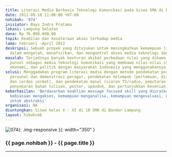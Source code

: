 ```yaml
---
title: Literasi Media Berbasis Teknologi Komunikasi pada Siswa SMA di Bandar Lampung
date: 2011-09-16 11:08:00 +07:00
nohibah: '074'
inisiator: Bayu Indra Pratama
lokasi: Lampung Selatan
dana: Rp 76.000.000,00
topik: Keadilan dan keseteraan akses terhadap media
lama: Februari -April 2012
deskripsi: Sebuah proyek yang ditujukan untuk meningkatkan kemampuan literacy individu
  dalam mengolah, menafsirkan, dan mengontrol akses media teknologi dan informasi
masalah: Terjadinya banyak benturan akibat perbedaan nilai yang dibawa oleh penggunaan
  ponsel sebagai media teknologi komunikasi yang membawa nilai-nilai struktur sosial,
  ekonomi, dan politik dengan masyarakat Indonesia yang menggunakannya
solusi: Menggadakan program literasi media dengan metode pendekatan perorangan (komunikasi
  personal dan demonstrasi peraga), pendekatan kelompok (pertemuan, diskusi, karyawisata,
  dan cerdas cermat), dan pendekatan masal (siaran TV/radio, pemutaran film/slide,
  penyebaran bahan tulisan, poster, spanduk, dan pertunjukkan kesenian)
keberhasilan: 'Berdasarkan keahlian message focused skill yang diuraikan sebagai berikut:
  kebiasaan mengakses, kemampuan menganalisa, kemampuan mengevaluasi, dan kemampuan
  untuk abstraksi'
organisasi: NA
diuntungkan: Siswa kelas X - XI di 10 SMA di Bandar Lampung
layout: hibahcmb
---
```


![074](/static/img/hibahcmb/074.png){: .img-responsive }{: width="350" }

### {{ page.nohibah }} - {{ page.title }}

---
